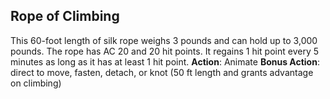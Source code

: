 ## Rope of Climbing
This 60-foot length of silk rope weighs 3 pounds and can hold up to 3,000 pounds. 
The rope has AC 20 and 20 hit points. It regains 1 hit point every 5 minutes as long as it has at least 1 hit point.
**Action**: Animate
**Bonus Action**: direct to move, fasten, detach, or knot (50 ft length and grants advantage on climbing)